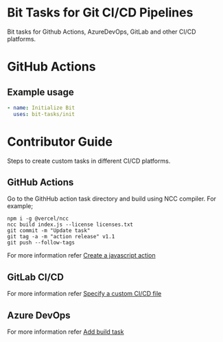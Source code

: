# Bit Tasks for Git CI/CD Pipelines
Bit tasks for Github Actions, AzureDevOps, GitLab and other CI/CD platforms.

# GitHub Actions

## Example usage

```yaml
- name: Initialize Bit
  uses: bit-tasks/init

```

# Contributor Guide

Steps to create custom tasks in different CI/CD platforms.

## GitHub Actions

Go to the GithHub action task directory and build using NCC compiler. For example;

```
npm i -g @vercel/ncc
ncc build index.js --license licenses.txt
git commit -m "Update task"
git tag -a -m "action release" v1.1
git push --follow-tags
```

For more information refer [Create a javascript action](https://docs.github.com/en/actions/creating-actions/creating-a-javascript-action)

## GitLab CI/CD

For more information refer [Specify a custom CI/CD file](https://docs.gitlab.com/ee/ci/pipelines/settings.html#specify-a-custom-cicd-configuration-file)

## Azure DevOps

For more information refer [Add build task](https://learn.microsoft.com/en-us/azure/devops/extend/develop/add-build-task?view=azure-devops)